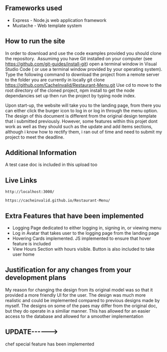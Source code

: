 ## Frameworks used
- Express - Node.js web application framework
- Mustache - Web template system

## How to run the site
In order to download and use the code examples provided you should clone the repository. 
Assumimg you have Git installed on your computer (see https://github.com/git-guides/install-git) open a terminal window in Visual Studio Code ( or use a terminal window provided by your operating system). Type the following command to download the project from a remote server to the folder you are currently in locally
git clone https://github.com/CacheInvalid/Restaurant-Menu.git
Use cd to move to the root directory of the cloned project, npm install to get the node dependancies set up then run the project by typing node index.

Upon start-up, the website will take you to the landing page, from there you can either click the burger icon to log in or log in through the menu option.
The design of this document is different from the original design template that i submitted previously. 
However, some features within this projet dont work as well as they should such as the update and add items sections, 
although i know how to rectify them, i ran out of time and need to submit my project to meet the deadline.

## Additional Information
A test case doc is included in this upload too

## Live Links
 ```
 http://localhost:3000/
  ``` 
  ``` 
  https://cacheinvalid.github.io/Restaurant-Menu/
  ``` 

## Extra Features that have been implemented
- Logging Page dedicated to either logging in, signing in, or viewing menu
- Log in Avatar that takes user to the logging page from the landing page
- Hovering Cards implemented. JS implemented to ensure that hover feature is included 
- View Hours Section with hours visible. Button is also included to take user home


## Justification for any changes from your development plans
My reason for changing the design from its original model was so that it provided a more friendly UI for the user. The design was much more realistic and 
could be implemented compared to previous designs made by myself. The designs on some of the paes may differ from the original doc, 
but they do operate in a similiar manner. This has allowed for an easier access to the database and allowed for a smoother implementation

## UPDATE------>
chef special feature has been implemented
